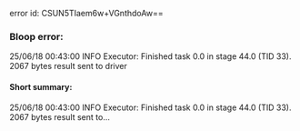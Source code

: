 error id: CSUN5TIaem6w+VGnthdoAw==
### Bloop error:

25/06/18 00:43:00 INFO Executor: Finished task 0.0 in stage 44.0 (TID 33). 2067 bytes result sent to driver
#### Short summary: 

25/06/18 00:43:00 INFO Executor: Finished task 0.0 in stage 44.0 (TID 33). 2067 bytes result sent to...